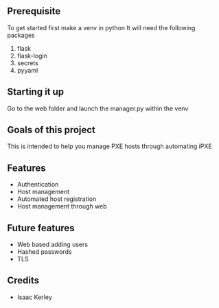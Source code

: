 ## Prerequisite
To get started first make a venv in python
It will need the following packages
1. flask
2. flask-login
3. secrets
4. pyyaml

## Starting it up
Go to the web folder and launch the manager.py within the venv

## Goals of this project
This is intended to help you manage PXE hosts through automating iPXE

## Features
* Authentication
* Host management
* Automated host registration
* Host management through web

## Future features
* Web based adding users
* Hashed passwords
* TLS

## Credits
* Isaac Kerley
